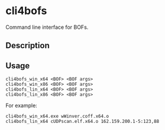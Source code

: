 # cli4bofs 

Command line interface for BOFs.

## Description

## Usage

    cli4bofs_win_x64 <BOF> <BOF args>
    cli4bofs_win_x86 <BOF> <BOF args>
    cli4bofs_lin_x64 <BOF> <BOF args>
    cli4bofs_lin_x86 <BOF> <BOF args>

For example:

    cli4bofs_win_x64.exe wWinver.coff.x64.o
    cli4bofs_lin_x64 cUDPscan.elf.x64.o 162.159.200.1-5:123,88
